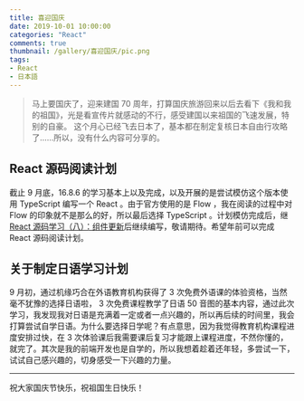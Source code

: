 ```yaml
---
title: 喜迎国庆
date: 2019-10-01 10:00:00
categories: "React"
comments: true
thumbnail: /gallery/喜迎国庆/pic.png
tags:
- React
- 日本語
---
```


<!-- no node -->

<!-- more -->

> 马上要国庆了，迎来建国 70 周年，打算国庆旅游回来以后去看下《我和我的祖国》，光是看宣传片就感动的不行，感受建国以来祖国的飞速发展，特别的自豪。
> 这个月心已经飞去日本了，基本都在制定复核日本自由行攻略了……所以，没有什么内容可分享的。

## React 源码阅读计划

截止 9 月底，16.8.6 的学习基本上以及完成，以及开展的是尝试模仿这个版本使用 TypeScript 编写一个 React 。由于官方使用的是 Flow ，我在阅读的过程中对 Flow 的印象就不是那么的好，所以最后选择 TypeScript 。计划模仿完成后，继[React 源码学习（八）：组件更新](https://zongzi531.com/2019/04/08/LSC-React-08/)后继续编写，敬请期待。希望年前可以完成 React 源码阅读计划。

## 关于制定日语学习计划

9 月初，通过机缘巧合在外语教育机构获得了 3 次免费外语课的体验资格，当然毫不犹豫的选择日语啦， 3 次免费课程教学了日语 50 音图的基本内容，通过此次学习，我发现我对日语是充满着一定或者一点兴趣的，所以再后续的时间里，我会打算尝试自学日语。为什么要选择日学呢？有点意思，因为我觉得教育机构课程进度安排过快，在 3 次体验课后我需要课后复习才能跟上课程进度，不然你懂的，就完了。其次是我的前端开发也是自学的，所以我想着趁着还年轻，多尝试一下，试试自己感兴趣的，切身感受一下兴趣的力量。

---

祝大家国庆节快乐，祝祖国生日快乐！
